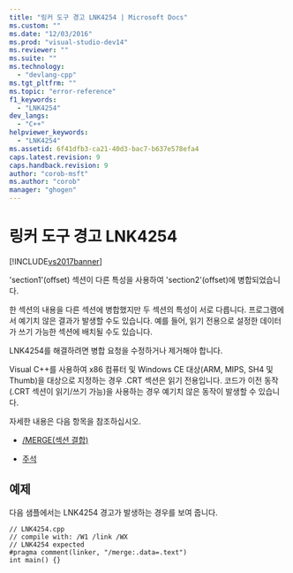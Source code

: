 ```yaml
---
title: "링커 도구 경고 LNK4254 | Microsoft Docs"
ms.custom: ""
ms.date: "12/03/2016"
ms.prod: "visual-studio-dev14"
ms.reviewer: ""
ms.suite: ""
ms.technology: 
  - "devlang-cpp"
ms.tgt_pltfrm: ""
ms.topic: "error-reference"
f1_keywords: 
  - "LNK4254"
dev_langs: 
  - "C++"
helpviewer_keywords: 
  - "LNK4254"
ms.assetid: 6f41dfb3-ca21-40d3-bac7-b637e578efa4
caps.latest.revision: 9
caps.handback.revision: 9
author: "corob-msft"
ms.author: "corob"
manager: "ghogen"
---
```

# 링커 도구 경고 LNK4254
[!INCLUDE[vs2017banner](../../assembler/inline/includes/vs2017banner.md)]

'section1'\(offset\) 섹션이 다른 특성을 사용하여 'section2'\(offset\)에 병합되었습니다.  
  
 한 섹션의 내용을 다른 섹션에 병합했지만 두 섹션의 특성이 서로 다릅니다.  프로그램에서 예기치 않은 결과가 발생할 수도 있습니다.  예를 들어, 읽기 전용으로 설정한 데이터가 쓰기 가능한 섹션에 배치될 수도 있습니다.  
  
 LNK4254를 해결하려면 병합 요청을 수정하거나 제거해야 합니다.  
  
 Visual C\+\+를 사용하여 x86 컴퓨터 및 Windows CE 대상\(ARM, MIPS, SH4 및 Thumb\)을 대상으로 지정하는 경우 .CRT 섹션은 읽기 전용입니다.  코드가 이전 동작\(.CRT 섹션이 읽기\/쓰기 가능\)을 사용하는 경우 예기치 않은 동작이 발생할 수 있습니다.  
  
 자세한 내용은 다음 항목을 참조하십시오.  
  
-   [\/MERGE\(섹션 결합\)](../../build/reference/merge-combine-sections.md)  
  
-   [주석](../../preprocessor/comment-c-cpp.md)  
  
## 예제  
 다음 샘플에서는 LNK4254 경고가 발생하는 경우를 보여 줍니다.  
  
```  
// LNK4254.cpp  
// compile with: /W1 /link /WX  
// LNK4254 expected  
#pragma comment(linker, "/merge:.data=.text")  
int main() {}  
```